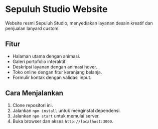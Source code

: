 # Sepuluh Studio Website

Website resmi Sepuluh Studio, menyediakan layanan desain kreatif dan penjualan lanyard custom.

## Fitur
- Halaman utama dengan animasi.
- Galeri portofolio interaktif.
- Deskripsi layanan dengan animasi hover.
- Toko online dengan fitur keranjang belanja.
- Formulir kontak dengan validasi input.

## Cara Menjalankan
1. Clone repositori ini.
2. Jalankan `npm install` untuk menginstal dependensi.
3. Jalankan `npm start` untuk memulai server.
4. Buka browser dan akses `http://localhost:3000`.
